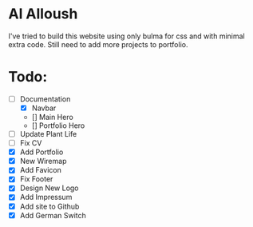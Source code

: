 # Al Alloush
I've tried to build this website using only bulma for css and with minimal extra code. Still need to add more projects to portfolio.

# Todo:


* [ ] Documentation
	* [x] Navbar
	* [] Main Hero
	* [] Portfolio Hero
* [ ] Update Plant Life
* [ ] Fix CV
* [x] Add Portfolio
* [x] New Wiremap
* [x] Add Favicon
* [x] Fix Footer
* [x] Design New Logo
* [x] Add Impressum
* [x] Add site to Github
* [x] Add German Switch